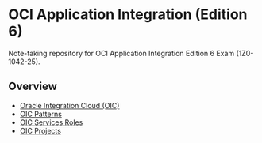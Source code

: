 # OCI Application Integration (Edition 6)

Note-taking repository for OCI Application Integration Edition 6 Exam (1Z0-1042-25).

## Overview

- [Oracle Integration Cloud (OIC)](./docs/oic.md)
- [OIC Patterns](./docs/oic_patterns.md)
- [OIC Services Roles](./docs/oic_roles.md)
- [OIC Projects](./docs/oic_projects.md)
